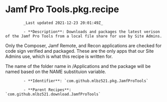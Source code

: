 # Jamf Pro Tools.pkg.recipe

            _Last updated 2021-12-23 20:01:49Z_

            - **Description**: Downloads and packages the latest verison of the Jamf Pro Tools from a local file share for use by Site Admins.

Only the Composer, Jamf Remote, and Recon applications are checked for code sign verified and packaged.  These are the only apps that our Site Admins use, which is what this recipe is written for.

The name of the folder name in /Applications and the package will be named based on the NAME substituion variable.

            - **Identifier**: `com.github.mlbz521.pkg.JamfProTools`

            - **Parent Recipes**: `com.github.mlbz521.download.JamfProTools`
